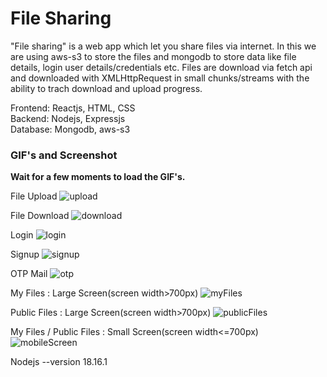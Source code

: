 # File Sharing    
    
"File sharing" is a web app which let you share files via internet. In this we are using aws-s3 to store the files and mongodb to store data like file details, login user details/credentials etc. Files are download via fetch api and downloaded with XMLHttpRequest in small chunks/streams with the ability to trach download and upload progress.
       
Frontend: Reactjs, HTML, CSS    
Backend: Nodejs, Expressjs    
Database: Mongodb, aws-s3   

### GIF's and Screenshot    
**Wait for a few moments to load the GIF's.**

File Upload
![upload](https://github.com/Dy-123/File_Sharing/assets/54953527/51f740f1-4613-4a21-9845-95a14b27b0b1)

File Download
![download](https://github.com/Dy-123/File_Sharing/assets/54953527/fb85ab06-884d-4a9b-aabf-2bd3ab296e05)

Login
![login](https://github.com/Dy-123/File_Sharing/assets/54953527/036f162a-6dcf-469e-ae87-a9ba308e8b84)

Signup
![signup](https://github.com/Dy-123/File_Sharing/assets/54953527/57f4be29-a870-4a50-98cd-d5609525197b)

OTP Mail
![otp](https://github.com/Dy-123/File_Sharing/assets/54953527/496cfdf2-f093-4fff-aef2-6aba5226de79)

My Files : Large Screen(screen width>700px)
![myFiles](https://github.com/Dy-123/File_Sharing/assets/54953527/bb4a82d0-a9a3-4cea-b391-7b2a9a2e3401)

Public Files : Large Screen(screen width>700px)
![publicFiles](https://github.com/Dy-123/File_Sharing/assets/54953527/6280c2e1-ddca-4fa1-8f8a-9fb2b670ff7a)

My Files / Public Files : Small Screen(screen width<=700px)       
![mobileScreen](https://github.com/Dy-123/File_Sharing/assets/54953527/31803778-558d-476c-bf0a-f971e4b943c7)

Nodejs --version 18.16.1
